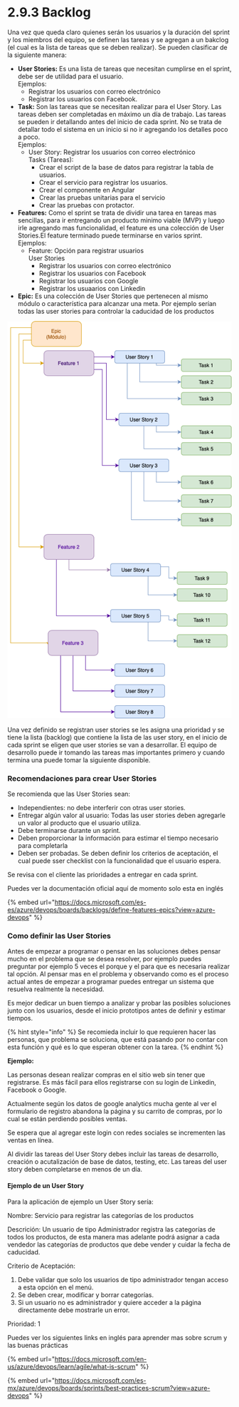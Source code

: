# 2.9.3 Backlog

Una vez que queda claro quienes serán los usuarios y la duración del sprint y los miembros del equipo, se definen las tareas y se agregan a un bakclog (el cual es la lista de tareas que se deben realizar). Se pueden clasificar de la siguiente manera:

* **User Stories:** Es una lista de tareas que necesitan cumplirse en el sprint, debe ser de utilidad para el usuario. \
  Ejemplos:&#x20;
  * Registrar los usuarios con correo electrónico
  * Registrar los usuarios con Facebook.
* **Task:** Son las tareas que se necesitan realizar para el User Story. Las tareas deben ser completadas en máximo un día de trabajo. Las tareas se pueden ir detallando antes del inicio de cada sprint. No se trata de detallar todo el sistema en un inicio si no ir agregando los detalles poco a poco.\
  Ejemplos:
  * User Story: Registrar los usuarios con correo electrónico\
    Tasks (Tareas):
    * Crear el script de la base de datos para registrar la tabla de usuarios.
    * Crear el servicio para registrar los usuarios.
    * Crear el componente en Angular
    * Crear las pruebas unitarias para el servicio
    * Crear las pruebas con protactor.
* **Features:**  Como el sprint se trata de dividir una tarea en tareas mas sencillas, para ir entregando un producto minimo viable (MVP) y luego irle agregando mas funcionalidad, el feature es una colección de User Stories.El feature terminado puede terminarse en varios sprint. \
  Ejemplos:
  * Feature: Opción para registrar usuarios\
    User Stories
    * Registrar los usuarios con correo electrónico
    * Registrar los usuarios con Facebook
    * Registrar los usuarios con Google
    * Registrar los usuaarios con Linkedin
* **Epic:**  Es una colección de User Stories que pertenecen al mismo módulo o característica para alcanzar una meta. Por ejemplo serían todas las user stories para controlar la caducidad de los productos

![](<../../.gitbook/assets/image (439).png>)

Una vez definido se registran user stories se les asigna una prioridad y se tiene la lista (backlog) que contiene la lista de las user story, en el inicio de cada sprint se eligen que user stories se van a desarrollar. El equipo de desarrollo puede ir tomando las tareas mas importantes primero y cuando termina una puede tomar la siguiente disponible.

### Recomendaciones para crear User Stories &#x20;

Se recomienda que las User Stories sean:

* Independientes: no debe interferir con otras user stories.
* Entregar algún valor al usuario: Todas las user stories deben agregarle un valor al producto que el usuario utiliza.
* Debe terminarse durante un sprint.
* Deben proporcionar la información para estimar el tiempo necesario para completarla
* Deben ser probadas. Se deben definir los criterios de aceptación, el cual puede sser checklist con la funcionalidad que el usuario espera.

Se revisa con el cliente las prioridades a entregar en cada sprint.&#x20;

Puedes ver la documentación oficial aquí de momento solo esta en inglés

{% embed url="https://docs.microsoft.com/es-es/azure/devops/boards/backlogs/define-features-epics?view=azure-devops" %}

### Como definir las User Stories

Antes de empezar a programar o pensar en las soluciones debes pensar mucho en el problema que se desea resolver, por ejemplo puedes preguntar por ejemplo 5 veces el porque y el para que es necesaria realizar tal opción. Al pensar mas en el problema y observando como es el proceso actual antes de empezar a programar puedes entregar un sistema que resuelva realmente la necesidad.

Es mejor dedicar un buen tiempo a analizar y probar las posibles soluciones junto con los usuarios, desde el inicio prototipos antes de definir y estimar tiempos.

{% hint style="info" %}
Se recomieda incluir lo que requieren hacer las personas, que problema se soluciona, que está pasando por  no contar con esta función y qué es lo que esperan obtener con la tarea.
{% endhint %}

**Ejemplo:**&#x20;

Las personas desean realizar compras en el sitio web sin tener que registrarse. Es más fácil para ellos registrarse con su login de Linkedin, Facebook o Google.&#x20;

Actualmente según los datos de google analytics mucha gente al ver el formulario de registro abandona la página y su carrito de compras, por lo cual se están perdiendo posibles ventas.

&#x20;Se espera que al agregar este login con redes sociales se incrementen las ventas en línea.

Al dividir las tareas del User Story debes incluir las tareas de desarrollo, creación o acutalización de base de datos, testing, etc. Las tareas del user story deben completarse en menos de un día.

#### Ejemplo de un User Story

Para la aplicación de ejemplo un User Story sería:

Nombre: Servicio para registrar las categorías de los productos

Descrición: Un usuario de tipo Administrador registra las categorías de todos los productos,  de esta manera mas adelante podrá asignar a cada vendedor las categorías de productos que debe vender y cuidar la fecha de caducidad.

Criterio de Aceptación:&#x20;

1. Debe validar que solo los usuarios de tipo administrador tengan acceso a esta opción en el menú.
2. Se deben crear, modificar y borrar categorías.&#x20;
3. Si un usuario no es administrador y quiere acceder a la página directamente debe mostrarle un error.

Prioridad: 1

Puedes ver los siguientes links en inglés para aprender mas sobre scrum y las buenas prácticas

{% embed url="https://docs.microsoft.com/en-us/azure/devops/learn/agile/what-is-scrum" %}

{% embed url="https://docs.microsoft.com/es-mx/azure/devops/boards/sprints/best-practices-scrum?view=azure-devops" %}
